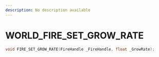 ```yaml
---
description: No description available 
---
```


# WORLD\_FIRE_SET_GROW_RATE

```cpp
void FIRE_SET_GROW_RATE(FireHandle _FireHandle, float _GrowRate);
```